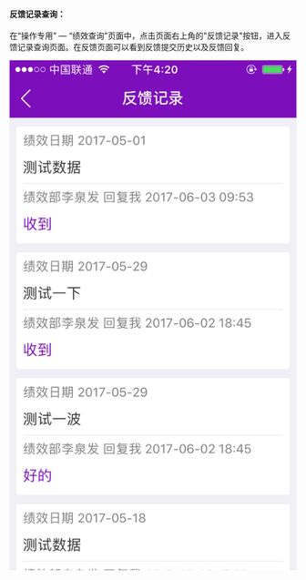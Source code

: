 #### 反馈记录查询：

在“操作专用” — “绩效查询”页面中，点击页面右上角的"反馈记录"按钮，进入反馈记录查询页面。在反馈页面可以看到反馈提交历史以及反馈回复。

![](/assets/IMG_0132.PNG)

